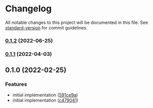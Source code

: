 # Changelog

All notable changes to this project will be documented in this file. See [standard-version](https://github.com/conventional-changelog/standard-version) for commit guidelines.

### [0.1.2](https://github.com/public-js/eslint-plugin-react-native/compare/0.1.1...0.1.2) (2022-06-25)

### [0.1.1](https://github.com/public-js/eslint-plugin-react-native/compare/0.1.0...0.1.1) (2022-04-03)

## 0.1.0 (2022-02-25)


### Features

* initial implementation ([591ce9a](https://github.com/public-js/eslint-plugin-react-native/commit/591ce9aaf327490960fc492ad8781d5862bf8c43))
* initial implementation ([c479041](https://github.com/public-js/eslint-plugin-react-native/commit/c479041b4cbfc7a4778164020a90af4a9e11f682))
